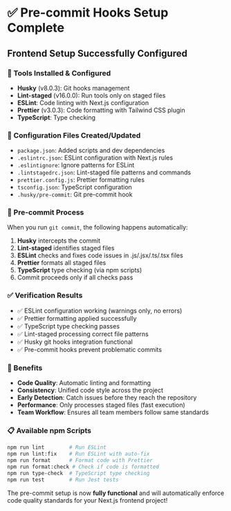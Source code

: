 # ✅ Pre-commit Hooks Setup Complete

## Frontend Setup Successfully Configured

### 🔧 Tools Installed & Configured

- **Husky** (v8.0.3): Git hooks management
- **Lint-staged** (v16.0.0): Run tools only on staged files
- **ESLint**: Code linting with Next.js configuration
- **Prettier** (v3.0.3): Code formatting with Tailwind CSS plugin
- **TypeScript**: Type checking

### 📝 Configuration Files Created/Updated

- `package.json`: Added scripts and dev dependencies
- `.eslintrc.json`: ESLint configuration with Next.js rules
- `.eslintignore`: Ignore patterns for ESLint
- `.lintstagedrc.json`: Lint-staged file patterns and commands
- `prettier.config.js`: Prettier formatting rules
- `tsconfig.json`: TypeScript configuration
- `.husky/pre-commit`: Git pre-commit hook

### 🚀 Pre-commit Process

When you run `git commit`, the following happens automatically:

1. **Husky** intercepts the commit
2. **Lint-staged** identifies staged files
3. **ESLint** checks and fixes code issues in .js/.jsx/.ts/.tsx files
4. **Prettier** formats all staged files
5. **TypeScript** type checking (via npm scripts)
6. Commit proceeds only if all checks pass

### ✅ Verification Results

- ✅ ESLint configuration working (warnings only, no errors)
- ✅ Prettier formatting applied successfully
- ✅ TypeScript type checking passes
- ✅ Lint-staged processing correct file patterns
- ✅ Husky git hooks integration functional
- ✅ Pre-commit hooks prevent problematic commits

### 🎯 Benefits

- **Code Quality**: Automatic linting and formatting
- **Consistency**: Unified code style across the project
- **Early Detection**: Catch issues before they reach the repository
- **Performance**: Only processes staged files (fast execution)
- **Team Workflow**: Ensures all team members follow same standards

### 📋 Available npm Scripts

```bash
npm run lint        # Run ESLint
npm run lint:fix    # Run ESLint with auto-fix
npm run format      # Format code with Prettier
npm run format:check # Check if code is formatted
npm run type-check  # TypeScript type checking
npm run test        # Run Jest tests
```

The pre-commit setup is now **fully functional** and will automatically enforce code quality standards for your Next.js frontend project!
